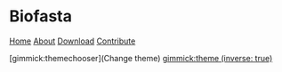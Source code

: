 Biofasta
=========


[Home](index.html)
[About](About.md)
[Download](Download.md)
[Contribute](Contribute.md)


[gimmick:themechooser](Change theme)
[gimmick:theme (inverse: true)](readable)
